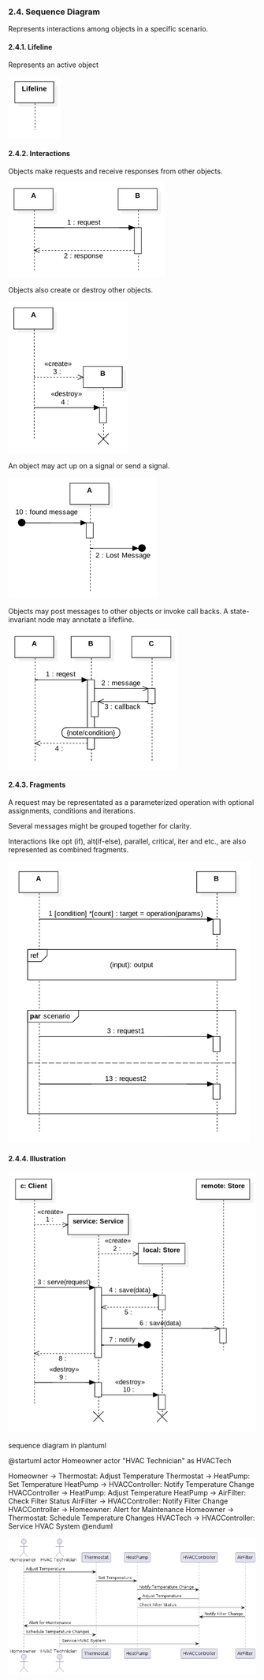 ### 2.4. Sequence Diagram ###
Represents interactions among objects in a specific scenario.

#### 2.4.1. Lifeline ####
Represents an active object

![Class](notation/sequences/sequence-1.png)

#### 2.4.2. Interactions ####
Objects make requests and receive responses from other objects.

![Class](notation/sequences/sequence-2.png)

Objects also create or destroy other objects.

![Class](notation/sequences/sequence-3.png)

An object may act up on a signal or send a signal.

![Class](notation/sequences/sequence-4.png)

Objects may post messages to other objects or invoke call backs. A state-invariant node may annotate a lifefline.

![Class](notation/sequences/sequence-6.png)

#### 2.4.3. Fragments ####

A request may be representated as a parameterized operation with optional assignments, conditions and iterations.

Several messages might be grouped together for clarity.

Interactions like opt (if), alt(if-else), parallel, critical, iter and etc., are also represented as combined fragments.

![Class](notation/sequences/sequence-7.png)

#### 2.4.4. Illustration ####

![Class](notation/sequences/sequence-8.png)

sequence diagram in plantuml

@startuml
actor Homeowner
actor "HVAC Technician" as HVACTech

Homeowner -> Thermostat: Adjust Temperature
Thermostat -> HeatPump: Set Temperature
HeatPump -> HVACController: Notify Temperature Change
HVACController -> HeatPump: Adjust Temperature
HeatPump -> AirFilter: Check Filter Status
AirFilter -> HVACController: Notify Filter Change
HVACController -> Homeowner: Alert for Maintenance
Homeowner -> Thermostat: Schedule Temperature Changes
HVACTech -> HVACController: Service HVAC System
@enduml

![Class](notation/sequences/plantumlsequence.png)


